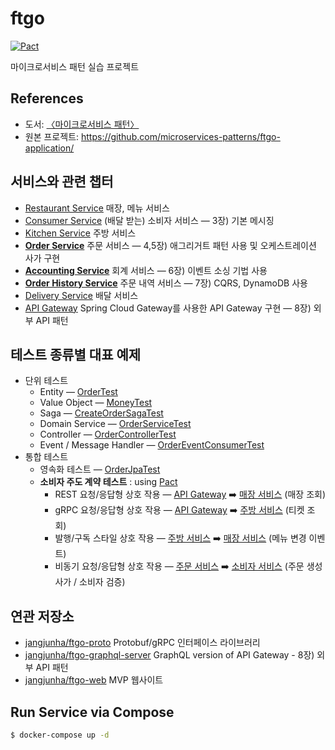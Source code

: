 # ftgo

[![Pact](https://img.shields.io/badge/pact_broker-dashboard-454CF0)](https://pact.ftgo.jangjunha.me/)

마이크로서비스 패턴 실습 프로젝트

## References

* 도서: [〈마이크로서비스 패턴〉][microservices-patterns-book]
* 원본 프로젝트: <https://github.com/microservices-patterns/ftgo-application/>

## 서비스와 관련 챕터

* [Restaurant Service](./ftgo-restaurant-service) 매장, 메뉴 서비스
* [Consumer Service](./ftgo-consumer-service) (배달 받는) 소비자 서비스 — 3장) 기본 메시징
* [Kitchen Service](./ftgo-kitchen-service) 주방 서비스
* [**Order Service**](./ftgo-order-service) 주문 서비스 — 4,5장) 애그리거트 패턴 사용 및 오케스트레이션 사가 구현
* [**Accounting Service**](./ftgo-accounting-service) 회계 서비스 — 6장) 이벤트 소싱 기법 사용
* [**Order History Service**](./ftgo-order-history-service) 주문 내역 서비스 — 7장) CQRS, DynamoDB 사용
* [Delivery Service](./ftgo-delivery-service) 배달 서비스
* [API Gateway](./ftgo-api-gateway) Spring Cloud Gateway를 사용한 API Gateway 구현 — 8장) 외부 API 패턴

## 테스트 종류별 대표 예제

* 단위 테스트
  * Entity — [OrderTest](./ftgo-order-service/src/test/kotlin/me/jangjunha/ftgo/order_service/domain/OrderTest.kt)
  * Value Object — [MoneyTest](./ftgo-common/src/test/java/me/jangjunha/ftgo/common/MoneyTest.java)
  * Saga — [CreateOrderSagaTest](./ftgo-order-service/src/test/kotlin/me/jangjunha/ftgo/order_service/sagas/createorder/CreateOrderSagaTest.kt)
  * Domain Service — [OrderServiceTest](./ftgo-order-service/src/test/kotlin/me/jangjunha/ftgo/order_service/service/OrderServiceTest.kt)  
  * Controller — [OrderControllerTest](./ftgo-order-service/src/test/kotlin/me/jangjunha/ftgo/order_service/web/OrderControllerTest.kt)
  * Event / Message Handler — [OrderEventConsumerTest](./ftgo-order-service/src/test/kotlin/me/jangjunha/ftgo/order_service/messaging/OrderEventConsumerTest.kt)
* 통합 테스트
  * 영속화 테스트 — [OrderJpaTest](./ftgo-order-service/src/integration-test/kotlin/me/jangjunha/ftgo/order_service/domain/OrderJpaTest.kt)
  * **소비자 주도 계약 테스트** : using [Pact][pact]
    * REST 요청/응답형 상호 작용 — [API Gateway](./ftgo-api-gateway/src/test/kotlin/me/jangjunha/ftgo/apigateway/proxies/RestaurantServicePactTest.kt) ➡️ [매장 서비스](./ftgo-restaurant-service/src/test/java/me/jangjunha/ftgo/restaurant_service/HttpPactProviderTest.java) (매장 조회)
    * gRPC 요청/응답형 상호 작용 — [API Gateway](./ftgo-api-gateway/src/test/kotlin/me/jangjunha/ftgo/apigateway/proxies/KitchenServicePactTest.kt) ➡️ [주방 서비스](./ftgo-kitchen-service/src/test/java/me/jangjunha/ftgo/kitchen_service/GrpcPactProviderTest.java) (티켓 조회)
    * 발행/구독 스타일 상호 작용 — [주방 서비스](./ftgo-kitchen-service/src/test/java/me/jangjunha/ftgo/kitchen_service/RestaurantServicePactTest.java) ➡️ [매장 서비스](./ftgo-restaurant-service/src/test/java/me/jangjunha/ftgo/restaurant_service/MessagingPactProviderTest.java) (메뉴 변경 이벤트) 
    * 비동기 요청/응답형 상호 작용 — [주문 서비스](./ftgo-order-service/src/test/kotlin/me/jangjunha/ftgo/order_service/sagaparticipants/ConsumerTestProxyPactTest.kt) ➡️ [소비자 서비스](./ftgo-consumer-service/src/test/kotlin/me/jangjunha/ftgo/consumer_service/CommandPactProviderTest.kt) (주문 생성 사가 / 소비자 검증) 


## 연관 저장소

* [jangjunha/ftgo-proto][ftgo-proto] Protobuf/gRPC 인터페이스 라이브러리
* [jangjunha/ftgo-graphql-server][ftgo-graphql-server] GraphQL version of API Gateway - 8장) 외부 API 패턴
* [jangjunha/ftgo-web][ftgo-web] MVP 웹사이트

## Run Service via Compose

```bash
$ docker-compose up -d
```

[microservices-patterns-book]: https://microservices.io/book
[ftgo-proto]: https://github.com/jangjunha/ftgo-proto/
[ftgo-graphql-server]: https://github.com/jangjunha/ftgo-graphql-server/
[ftgo-web]: https://github.com/jangjunha/ftgo-web/
[pact]: https://docs.pact.io
